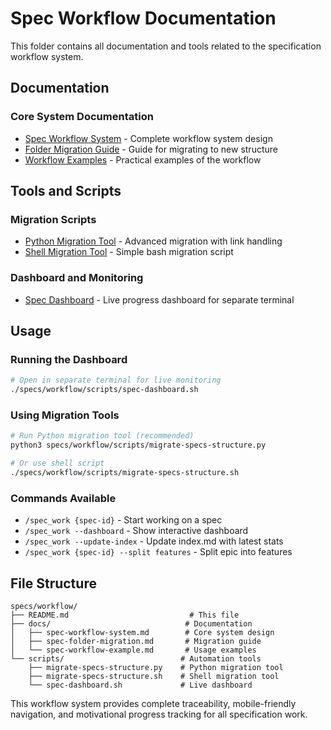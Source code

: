 # Spec Workflow Documentation

This folder contains all documentation and tools related to the specification workflow system.

## Documentation

### Core System Documentation
- [Spec Workflow System](docs/spec-workflow-system.md) - Complete workflow system design
- [Folder Migration Guide](docs/spec-folder-migration.md) - Guide for migrating to new structure
- [Workflow Examples](docs/spec-workflow-example.md) - Practical examples of the workflow

## Tools and Scripts

### Migration Scripts
- [Python Migration Tool](scripts/migrate-specs-structure.py) - Advanced migration with link handling
- [Shell Migration Tool](scripts/migrate-specs-structure.sh) - Simple bash migration script

### Dashboard and Monitoring  
- [Spec Dashboard](scripts/spec-dashboard.sh) - Live progress dashboard for separate terminal

## Usage

### Running the Dashboard
```bash
# Open in separate terminal for live monitoring
./specs/workflow/scripts/spec-dashboard.sh
```

### Using Migration Tools
```bash
# Run Python migration tool (recommended)
python3 specs/workflow/scripts/migrate-specs-structure.py

# Or use shell script
./specs/workflow/scripts/migrate-specs-structure.sh
```

### Commands Available
- `/spec_work {spec-id}` - Start working on a spec
- `/spec_work --dashboard` - Show interactive dashboard
- `/spec_work --update-index` - Update index.md with latest stats
- `/spec_work {spec-id} --split features` - Split epic into features

## File Structure

```
specs/workflow/
├── README.md                           # This file
├── docs/                              # Documentation
│   ├── spec-workflow-system.md        # Core system design
│   ├── spec-folder-migration.md       # Migration guide
│   └── spec-workflow-example.md       # Usage examples
└── scripts/                          # Automation tools
    ├── migrate-specs-structure.py    # Python migration tool
    ├── migrate-specs-structure.sh    # Shell migration tool
    └── spec-dashboard.sh             # Live dashboard
```

This workflow system provides complete traceability, mobile-friendly navigation, and motivational progress tracking for all specification work.